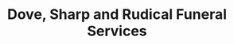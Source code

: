 ---
title: "Dove, Sharp and Rudical Funeral Services"
url: /north-vernon/dove-sharp-and-rudical-funeral-services/
shop: funeral directors
---